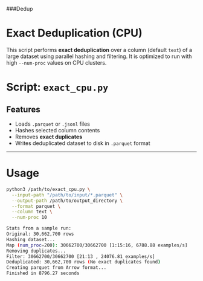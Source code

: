 ###Dedup

# Exact Deduplication (CPU)

This script performs **exact deduplication** over a column (default `text`) of a large dataset using parallel hashing and filtering. It is optimized to run with high `--num-proc` values on CPU clusters.

# Script: `exact_cpu.py`

## Features
- Loads `.parquet` or `.jsonl` files
- Hashes selected column contents
- Removes **exact duplicates**
- Writes deduplicated dataset to disk in `.parquet` format

---

# Usage

```bash
python3 /path/to/exact_cpu.py \
  --input-path "/path/to/input/*.parquet" \
  --output-path /path/to/output_directory \
  --format parquet \
  --column text \
  --num-proc 10

Stats from a sample run:
Original: 30,662,700 rows
Hashing dataset... 
Map (num_proc=200): 30662700/30662700 [1:15:16, 6788.88 examples/s]
Removing duplicates... 
Filter: 30662700/30662700 [21:13 , 24076.81 examples/s]
Deduplicated: 30,662,700 rows (No exact duplicates found)
Creating parquet from Arrow format...
Finished in 8796.27 seconds
``` 

